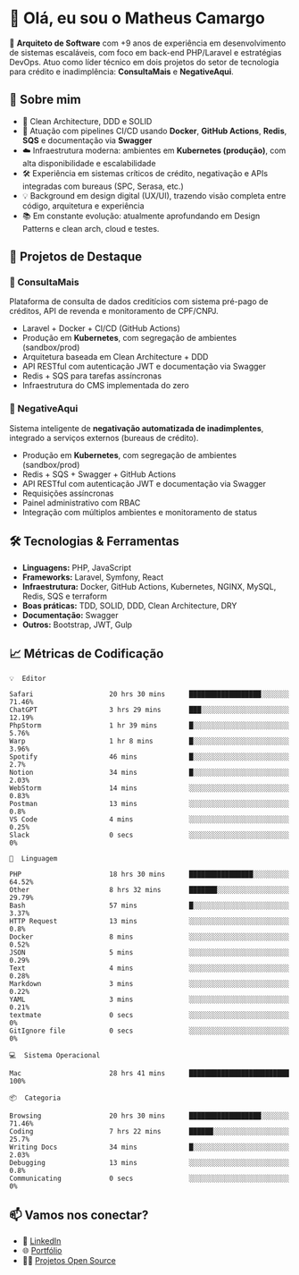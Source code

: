 # 👋 Olá, eu sou o Matheus Camargo

🎯 **Arquiteto de Software** com +9 anos de experiência em desenvolvimento de sistemas escaláveis, com foco em back-end PHP/Laravel e estratégias DevOps. Atuo como líder técnico em dois projetos do setor de tecnologia para crédito e inadimplência: **ConsultaMais** e **NegativeAqui**.

## 🧠 Sobre mim

- 🚀 Clean Architecture, DDD e SOLID
- 🔁 Atuação com pipelines CI/CD usando **Docker**, **GitHub Actions**, **Redis**, **SQS** e documentação via **Swagger**
- ☁️ Infraestrutura moderna: ambientes em **Kubernetes (produção)**, com alta disponibilidade e escalabilidade
- 🛠️ Experiência em sistemas críticos de crédito, negativação e APIs integradas com bureaus (SPC, Serasa, etc.)
- 💡 Background em design digital (UX/UI), trazendo visão completa entre código, arquitetura e experiência
- 📚 Em constante evolução: atualmente aprofundando em Design Patterns e clean arch, cloud e testes.

## 🚧 Projetos de Destaque

### 🔹 ConsultaMais
Plataforma de consulta de dados creditícios com sistema pré-pago de créditos, API de revenda e monitoramento de CPF/CNPJ.

- Laravel + Docker + CI/CD (GitHub Actions)
- Produção em **Kubernetes**, com segregação de ambientes (sandbox/prod)
- Arquitetura baseada em Clean Architecture + DDD
- API RESTful com autenticação JWT e documentação via Swagger
- Redis + SQS para tarefas assíncronas
- Infraestrutura do CMS implementada do zero

### 🔹 NegativeAqui
Sistema inteligente de **negativação automatizada de inadimplentes**, integrado a serviços externos (bureaus de crédito).

- Produção em **Kubernetes**, com segregação de ambientes (sandbox/prod)
- Redis + SQS + Swagger + GitHub Actions
- API RESTful com autenticação JWT e documentação via Swagger
- Requisições assíncronas
- Painel administrativo com RBAC
- Integração com múltiplos ambientes e monitoramento de status

## 🛠️ Tecnologias & Ferramentas

- **Linguagens:** PHP, JavaScript
- **Frameworks:** Laravel, Symfony, React
- **Infraestrutura:** Docker, GitHub Actions, Kubernetes, NGINX, MySQL, Redis, SQS e terraform
- **Boas práticas:** TDD, SOLID, DDD, Clean Architecture, DRY
- **Documentação:** Swagger
- **Outros:** Bootstrap, JWT, Gulp

## 📈 Métricas de Codificação

```text
💡  Editor

Safari                   20 hrs 30 mins      ██████████████████░░░░░░░     71.46%
ChatGPT                  3 hrs 29 mins       ███░░░░░░░░░░░░░░░░░░░░░░     12.19%
PhpStorm                 1 hr 39 mins        █░░░░░░░░░░░░░░░░░░░░░░░░      5.76%
Warp                     1 hr 8 mins         █░░░░░░░░░░░░░░░░░░░░░░░░      3.96%
Spotify                  46 mins             █░░░░░░░░░░░░░░░░░░░░░░░░       2.7%
Notion                   34 mins             █░░░░░░░░░░░░░░░░░░░░░░░░      2.03%
WebStorm                 14 mins             ░░░░░░░░░░░░░░░░░░░░░░░░░      0.83%
Postman                  13 mins             ░░░░░░░░░░░░░░░░░░░░░░░░░       0.8%
VS Code                  4 mins              ░░░░░░░░░░░░░░░░░░░░░░░░░      0.25%
Slack                    0 secs              ░░░░░░░░░░░░░░░░░░░░░░░░░         0%
```
```text
💬  Linguagem

PHP                      18 hrs 30 mins      ████████████████░░░░░░░░░     64.52%
Other                    8 hrs 32 mins       ███████░░░░░░░░░░░░░░░░░░     29.79%
Bash                     57 mins             █░░░░░░░░░░░░░░░░░░░░░░░░      3.37%
HTTP Request             13 mins             ░░░░░░░░░░░░░░░░░░░░░░░░░       0.8%
Docker                   8 mins              ░░░░░░░░░░░░░░░░░░░░░░░░░      0.52%
JSON                     5 mins              ░░░░░░░░░░░░░░░░░░░░░░░░░      0.29%
Text                     4 mins              ░░░░░░░░░░░░░░░░░░░░░░░░░      0.28%
Markdown                 3 mins              ░░░░░░░░░░░░░░░░░░░░░░░░░      0.22%
YAML                     3 mins              ░░░░░░░░░░░░░░░░░░░░░░░░░      0.21%
textmate                 0 secs              ░░░░░░░░░░░░░░░░░░░░░░░░░         0%
GitIgnore file           0 secs              ░░░░░░░░░░░░░░░░░░░░░░░░░         0%
```
```text
💻  Sistema Operacional

Mac                      28 hrs 41 mins      █████████████████████████       100%
```
```text
📦  Categoria

Browsing                 20 hrs 30 mins      ██████████████████░░░░░░░     71.46%
Coding                   7 hrs 22 mins       ██████░░░░░░░░░░░░░░░░░░░      25.7%
Writing Docs             34 mins             █░░░░░░░░░░░░░░░░░░░░░░░░      2.03%
Debugging                13 mins             ░░░░░░░░░░░░░░░░░░░░░░░░░       0.8%
Communicating            0 secs              ░░░░░░░░░░░░░░░░░░░░░░░░░         0%
```

## 📫 Vamos nos conectar?

- 💼 [LinkedIn](https://www.linkedin.com/in/matheuscamargoxavier)
- 🌐 [Portfólio](https://matheuscamargo.co)
- 🧑‍💻 [Projetos Open Source](https://github.com/bymatheus)
